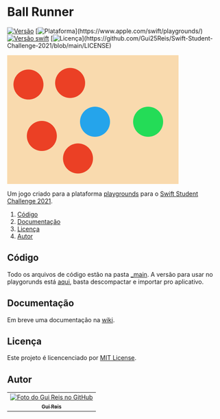 # Ball Runner
[![Versão](https://img.shields.io/badge/version-1.0.0-orange)](https://github.com/Gui25Reis/Swift-Student-Challenge-2021/releases/tag/1.0)
[![Plataforma](https://img.shields.io/badge/plataforma-MacOS%20|%20iPad-lightgrey?)](https://www.apple.com/swift/playgrounds/)
[![Versão swift](https://img.shields.io/badge/swift-v5.3-blue?logo=swift)](https://www.python.org/downloads/release/python-385/)
[![Licença](https://img.shields.io/badge/license-MIT-brightgreen?)](https://github.com/Gui25Reis/Swift-Student-Challenge-2021/blob/main/LICENSE)

<p>
    <img align="center" style="margin: 0px auto;" src="https://github.com/Gui25Reis/Swift-Student-Challenge-2021/blob/main/Files/images/cover.png"/>
</p>

Um jogo criado para a plataforma [playgrounds](https://www.apple.com/swift/playgrounds/) para o [Swift Student Challenge 2021](https://developer.apple.com/wwdc21/swift-student-challenge/).

1. [Código](#código)
2. [Documentação](#documentação)
3. [Licença](#licença)
4. [Autor](#autor)

<!-- https://www.apple.com/swift/playgrounds/ -->
## Código
Todo os arquivos de código estão na pasta [_main](https://github.com/Gui25Reis/DIferenca-de-datas-em-dias/tree/master/_main). A versão para usar no playgorunds está [aqui](https://github.com/Gui25Reis/Swift-Student-Challenge-2021/blob/main/Files/Ball%20Runner.zip?raw=true), basta descompactar e importar pro aplicativo.

## Documentação
Em breve uma documentação na [wiki](https://github.com/Gui25Reis/Swift-Student-Challenge-2021/wiki).

## Licença
Este projeto é licencenciado por [MIT License](https://github.com/Gui25Reis/Swift-Student-Challenge-2021/blob/master/LICENSE).

## Autor
<table>
  <tr>
    <td align="center">
      <a href="https://github.com/Gui25Reis">
        <img src="https://avatars1.githubusercontent.com/u/48360732" width="100px;" alt="Foto do Gui Reis no GitHub"/><br>
        <sub>
          <b>Gui Reis</b>
        </sub>
      </a>
    </td>
</table>
